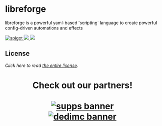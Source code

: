 # libreforge
libreforge is a powerful yaml-based 'scripting' language to create powerful config-driven automations and effects

<p>
    <a href="https://github.com/Auxilor/libreforge/releases">
        <img alt="spigot" src="https://img.shields.io/github/v/release/Auxilor/libreforge?color=informational"/>
    </a>
    <a href="https://plugins.auxilor.io/" alt="Docs">
        <img src="https://img.shields.io/badge/docs-docusaurus-informational"/>
    </a>
    <a href="https://discord.gg/ZcwpSsE/" alt="Discord">
        <img src="https://img.shields.io/discord/452518336627081236?label=discord&color=informational"/>
    </a>
</p>

## License

*Click here to read [the entire license](https://github.com/Auxilor/libreforge/blob/master/LICENSE.md).*

<h1 align="center">
  Check out our partners!
  <br>
  <div style="width: 50%; margin: 0 auto;">
  <br>
    <a href="https://gamersupps.gg/discount/Auxilor?afmc=Auxilor" target="_blank">
      <img src="https://i.imgur.com/7mFhlQO.png" alt="supps banner">
    </a>
    <a href="https://dedimc.promo/Auxilor" target="_blank">
      <img src="https://i.imgur.com/x9aeH38.png" alt="dedimc banner">
    </a>
  <br>
  </div>
</h1>
